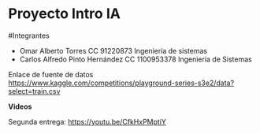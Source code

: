 # Proyecto Intro IA

#Integrantes
- Omar Alberto Torres CC 91220873 Ingeniería de sistemas
- Carlos Alfredo Pinto Hernández CC 1100953378 Ingeniería de Sistemas

Enlace de fuente de datos
https://www.kaggle.com/competitions/playground-series-s3e2/data?select=train.csv


**Videos**

Segunda entrega: https://youtu.be/CfkHxPMptiY
